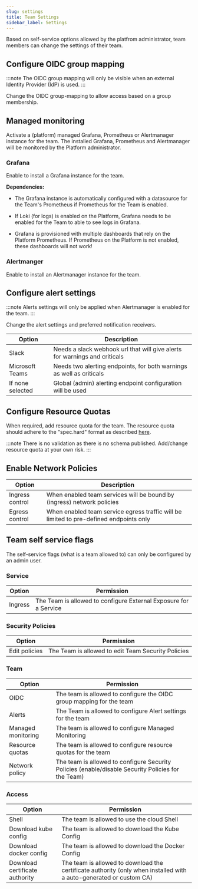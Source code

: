 ```yaml
---
slug: settings
title: Team Settings
sidebar_label: Settings
---
```


Based on self-service options allowed by the platfrom administrator, team members can change the settings of their team.

## Configure OIDC group mapping

:::note
The OIDC group mapping will only be visible when an external Identity Provider (IdP) is used.
:::

Change the OIDC group-mapping to allow access based on a group membership.

## Managed monitoring

Activate a (platform) managed Grafana, Prometheus or Alertmanager instance for the team. The installed Grafana, Prometheus and Alertmanager will be monitored by the Platform administrator.

### Grafana

Enable to install a Grafana instance for the team. 

**Dependencies:**

- The Grafana instance is automatically configured with a datasource for the Team's Prometheus if Prometheus for the Team is enabled.

- If Loki (for logs) is enabled on the Platform, Grafana needs to be enabled for the Team to able to see logs in Grafana.

- Grafana is provisioned with multiple dashboards that rely on the Platform Prometheus. If Prometheus on the Platform is not enabled, these dashboards will not work!

### Alertmanger

Enable to install an Alertmanager instance for the team.


## Configure alert settings

:::note
Alerts settings will only be applied when Alertmanager is enabled for the team.
:::

Change the alert settings and preferred notification receivers.

| Option           | Description                                                                      |
| ---------------- | -------------------------------------------------------------------------------- |
| Slack            | Needs a slack webhook url that will give alerts for warnings and criticals       |
| Microsoft Teams  | Needs two alerting endpoints, for both warnings as well as criticals             |
| If none selected | Global (admin) alerting endpoint configuration will be used                      |

## Configure Resource Quotas

When required, add resource quota for the team. The resource quota should adhere to the "spec.hard" format as described [here](https://kubernetes.io/docs/concepts/policy/resource-quotas/).

:::note
There is no validation as there is no schema published. Add/change resource quota at your own risk.
:::


## Enable Network Policies

| Option           | Description                                                                            |
| ---------------- | -------------------------------------------------------------------------------------- |
| Ingress control  | When enabled team services will be bound by (ingress) network policies                 |
| Egress control   | When enabled team service egress traffic will be limited to pre-defined endpoints only |

## Team self service flags

The self-service flags (what is a team allowed to) can only be configured by an admin user.

### Service

| Option           | Permission                                                                             |
| ---------------- | -------------------------------------------------------------------------------------- |
| Ingress          | The Team is allowed to configure External Exposure for a Service                       |

### Security Policies

| Option           | Permission                                                                             |
| ---------------- | -------------------------------------------------------------------------------------- |
| Edit policies    | The Team is allowed to edit Team Security Policies                      |

### Team

| Option                 | Permission                                                                             |
| ---------------------- | -------------------------------------------------------------------------------------- |
| OIDC                   | The team is allowed to configure the OIDC group mapping for the team                   |
| Alerts                 | The Team is allowed to configure Alert settings for the team                           |
| Managed monitoring     | The team is allowed to configure Managed Monitoring                                    |
| Resource quotas        | The team is allowed to configure resource quotas for the team                          |
| Network policy         | The team is allowed to configure Security Policies (enable/disable Security Policies for the Team) |

### Access
| Option                 | Permission                                                                             |
| ---------------------- | -------------------------------------------------------------------------------------- |
| Shell                  | The team is allowed to use the cloud Shell                                             |
| Download kube config   | The team is allowed to download the Kube Config                                        |
| Download docker config | The team is allowed to download the Docker Config                                      |
| Download certificate authority | The team is allowed to download the certificate authority (only when installed with a auto-generated or custom CA) |


